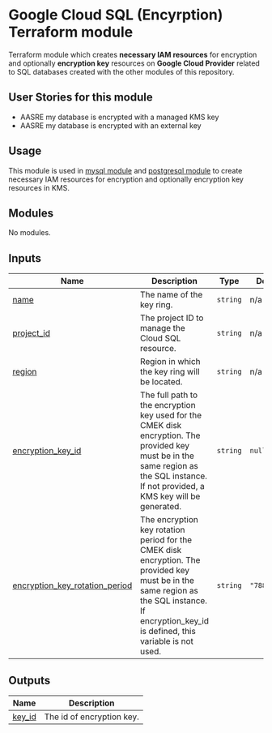 # Google Cloud SQL (Encyrption) Terraform module

Terraform module which creates **necessary IAM resources** for encryption and optionally **encryption key** resources on **Google Cloud Provider** related to SQL databases created with the other modules of this repository.

## User Stories for this module

- AASRE my database is encrypted with a managed KMS key
- AASRE my database is encrypted with an external key

## Usage

This module is used in [mysql module](../mysql/) and [postgresql module](../postgresql/) to create necessary IAM resources for encryption and optionally encryption key resources in KMS.

<!-- BEGIN_TF_DOCS -->
## Modules

No modules.

## Inputs

| Name | Description | Type | Default | Required |
|------|-------------|------|---------|:--------:|
| <a name="input_name"></a> [name](#input\_name) | The name of the key ring. | `string` | n/a | yes |
| <a name="input_project_id"></a> [project\_id](#input\_project\_id) | The project ID to manage the Cloud SQL resource. | `string` | n/a | yes |
| <a name="input_region"></a> [region](#input\_region) | Region in which the key ring will be located. | `string` | n/a | yes |
| <a name="input_encryption_key_id"></a> [encryption\_key\_id](#input\_encryption\_key\_id) | The full path to the encryption key used for the CMEK disk encryption. The provided key must be in the same region as the SQL instance. If not provided, a KMS key will be generated. | `string` | `null` | no |
| <a name="input_encryption_key_rotation_period"></a> [encryption\_key\_rotation\_period](#input\_encryption\_key\_rotation\_period) | The encryption key rotation period for the CMEK disk encryption. The provided key must be in the same region as the SQL instance. If encryption\_key\_id is defined, this variable is not used. | `string` | `"7889400s"` | no |

## Outputs

| Name | Description |
|------|-------------|
| <a name="output_key_id"></a> [key\_id](#output\_key\_id) | The id of encryption key. |
<!-- END_TF_DOCS -->